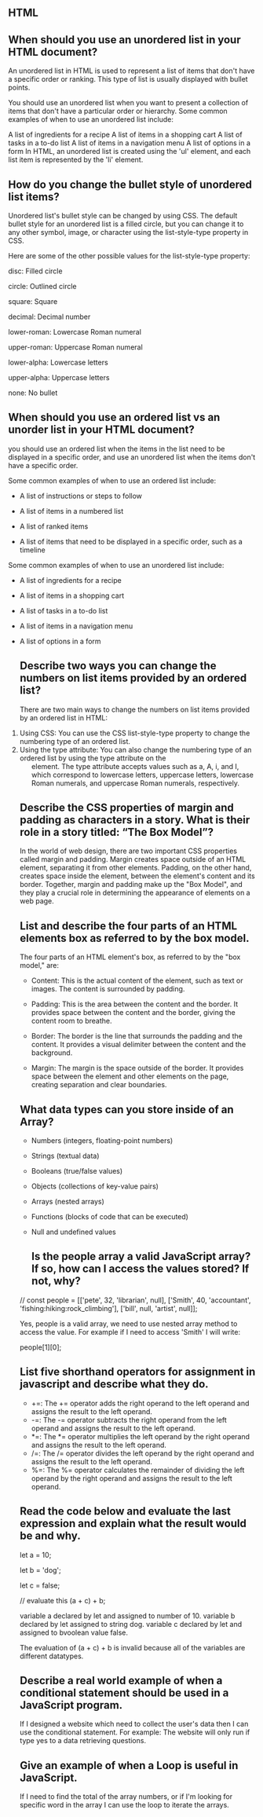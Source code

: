 ## HTML

## When should you use an unordered list in your HTML document?
An unordered list in HTML is used to represent a list of items that don't have a specific order or ranking. This type of list is usually displayed with bullet points.

You should use an unordered list when you want to present a collection of items that don't have a particular order or hierarchy. Some common examples of when to use an unordered list include:

A list of ingredients for a recipe
A list of items in a shopping cart
A list of tasks in a to-do list
A list of items in a navigation menu
A list of options in a form
In HTML, an unordered list is created using the 'ul' element, and each list item is represented by the 'li' element.
##  How do you change the bullet style of unordered list items?
  Unordered list's bullet style can be changed by using CSS. The default bullet style for an unordered list is a filled circle, but you can change it to any other symbol, image, or character using the list-style-type property in CSS.
  
  Here are some of the other possible values for the list-style-type property:

disc: Filled circle

circle: Outlined circle

square: Square

decimal: Decimal number

lower-roman: Lowercase Roman numeral

upper-roman: Uppercase Roman numeral

lower-alpha: Lowercase letters

upper-alpha: Uppercase letters

none: No bullet

## When should you use an ordered list vs an unorder list in your HTML document?
you should use an ordered list when the items in the list need to be displayed in a specific order, and use an unordered list when the items don't have a specific order. 

Some common examples of when to use an ordered list include:

- A list of instructions or steps to follow

- A list of items in a numbered list

- A list of ranked items

- A list of items that need to be displayed in a specific order, such as a timeline

 Some common examples of when to use an unordered list include:

- A list of ingredients for a recipe

-  A list of items in a shopping cart

- A list of tasks in a to-do list

- A list of items in a navigation menu

- A list of options in a form
  ## Describe two ways you can change the numbers on list items provided by an ordered list?
  
  There are two main ways to change the numbers on list items provided by an ordered list in HTML:

1. Using CSS: You can use the CSS list-style-type property to change the numbering type of an ordered list. 
2. Using the type attribute: You can also change the numbering type of an ordered list by using the type attribute on the <ol> element. The type attribute accepts values such as a, A, i, and I, which correspond to lowercase letters, uppercase letters, lowercase Roman numerals, and uppercase Roman numerals, respectively. 

  ## Describe the CSS properties of margin and padding as characters in a story. What is their role in a story titled: “The Box Model”?
  
  In the world of web design, there are two important CSS properties called margin and padding. Margin creates space outside of an HTML element, separating it from other elements. Padding, on the other hand, creates space inside the element, between the element's content and its border. Together, margin and padding make up the "Box Model", and they play a crucial role in determining the appearance of elements on a web page.
  
  ## List and describe the four parts of an HTML elements box as referred to by the box model.

The four parts of an HTML element's box, as referred to by the "box model," are:

- Content: This is the actual content of the element, such as text or images. The content is surrounded by padding.

- Padding: This is the area between the content and the border. It provides space between the content and the border, giving the content room to breathe.

- Border: The border is the line that surrounds the padding and the content. It provides a visual delimiter between the content and the background.

- Margin: The margin is the space outside of the border. It provides space between the element and other elements on the page, creating separation and clear boundaries.
  
## What data types can you store inside of an Array?
  
- Numbers (integers, floating-point numbers)
- Strings (textual data)
- Booleans (true/false values)
- Objects (collections of key-value pairs)
- Arrays (nested arrays)
- Functions (blocks of code that can be executed)
- Null and undefined values
  
  ## Is the people array a valid JavaScript array? If so, how can I access the values stored? If not, why?
  
// const people = [['pete', 32, 'librarian', null], ['Smith', 40, 'accountant', 'fishing:hiking:rock_climbing'], ['bill', null, 'artist', null]];
  
  Yes, people is a valid array, we need to use nested array method to access the value. For example if I need to access 'Smith' I will write: 
  
  people[1][0]; 
  
  ## List five shorthand operators for assignment in javascript and describe what they do.
  - +=: The += operator adds the right operand to the left operand and assigns the result to the left operand. 
  - -=: The -= operator subtracts the right operand from the left operand and assigns the result to the left operand. 
  - *=: The *= operator multiplies the left operand by the right operand and assigns the result to the left operand.
  - /=: The /= operator divides the left operand by the right operand and assigns the result to the left operand. 
  - %=: The %= operator calculates the remainder of dividing the left operand by the right operand and assigns the result to the left operand.
  
  
  ## Read the code below and evaluate the last expression and explain what the result would be and why.

 let a = 10;
  
 let b = 'dog';
  
 let c = false;
  

 // evaluate this
 (a + c) + b; 
  
  variable a declared by let and assigned to number of 10. variable b declared by let assigned to string dog. variable c declared by let and assigned to bvoolean value false. 
  
  The evaluation of  (a + c) + b is invalid because all of the variables are different datatypes. 
  
  ## Describe a real world example of when a conditional statement should be used in a JavaScript program.
  
  If I designed a website which need to collect the user's data then I can use the conditional statement. For example: The website will only run if type yes to a data retrieving questions.  
  
  ## Give an example of when a Loop is useful in JavaScript.
  
  If I need to find the total of the array numbers, or if I'm looking for specific word in the array I can use the loop to iterate the arrays. 
  
  
  
